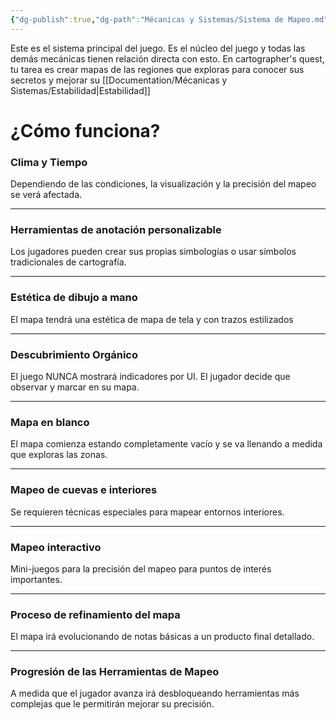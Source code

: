 ```yaml
---
{"dg-publish":true,"dg-path":"Mécanicas y Sistemas/Sistema de Mapeo.md","permalink":"/mecanicas-y-sistemas/sistema-de-mapeo/","dgPassFrontmatter":true}
---
```


Este es el sistema principal del juego. Es el núcleo del juego y todas las demás mecánicas tienen relación directa con esto. En cartographer's quest, tu tarea es crear mapas de las regiones que exploras para conocer sus secretos y mejorar su [[Documentation/Mécanicas y Sistemas/Estabilidad\|Estabilidad]]
# ¿Cómo funciona?

### Clima y Tiempo
Dependiendo de las condiciones, la visualización y la precisión del mapeo se verá afectada.

---
### Herramientas de anotación personalizable
Los jugadores pueden crear sus propias simbologías o usar símbolos tradicionales de cartografía.

---
### Estética de dibujo a mano
El mapa tendrá una estética de mapa de tela y con trazos estilizados

---
### Descubrimiento Orgánico
El juego NUNCA mostrará indicadores por UI. El jugador decide que observar y marcar en su mapa.

--- 
### Mapa en blanco
El mapa comienza estando completamente vacío y se va llenando a medida que exploras las zonas.

---
### Mapeo de cuevas e interiores
Se requieren técnicas especiales para mapear entornos interiores.

---
### Mapeo interactivo
Mini-juegos para la precisión del mapeo para puntos de interés importantes.

---
### Proceso de refinamiento del mapa
El mapa irá evolucionando de notas básicas a un producto final detallado.

---
### Progresión de las Herramientas de Mapeo
A medida que el jugador avanza irá desbloqueando herramientas más complejas que le permitirán mejorar su precisión.